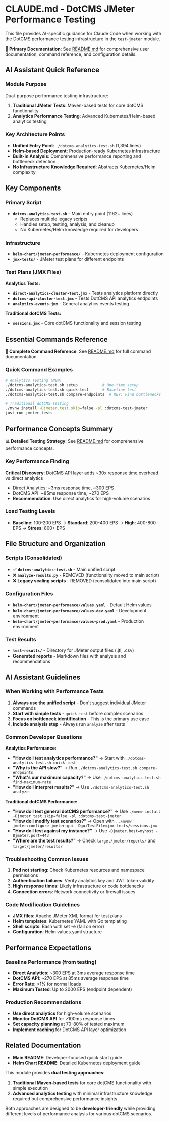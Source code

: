 # CLAUDE.md - DotCMS JMeter Performance Testing

This file provides AI-specific guidance for Claude Code when working with the DotCMS performance testing infrastructure in the `test-jmeter` module.

**📖 Primary Documentation**: See [README.md](README.md) for comprehensive user documentation, command reference, and configuration details.

## AI Assistant Quick Reference

### Module Purpose
Dual-purpose performance testing infrastructure:
1. **Traditional JMeter Tests**: Maven-based tests for core dotCMS functionality  
2. **Analytics Performance Testing**: Advanced Kubernetes/Helm-based analytics testing

### Key Architecture Points
- **Unified Entry Point**: `./dotcms-analytics-test.sh` (1,394 lines) 
- **Helm-based Deployment**: Production-ready Kubernetes infrastructure
- **Built-in Analysis**: Comprehensive performance reporting and bottleneck detection
- **No Infrastructure Knowledge Required**: Abstracts Kubernetes/Helm complexity

## Key Components

### Primary Script
- **`dotcms-analytics-test.sh`** - Main entry point (1162+ lines)
  - Replaces multiple legacy scripts
  - Handles setup, testing, analysis, and cleanup
  - No Kubernetes/Helm knowledge required for developers

### Infrastructure
- **`helm-chart/jmeter-performance/`** - Kubernetes deployment configuration
- **`jmx-tests/`** - JMeter test plans for different endpoints

### Test Plans (JMX Files)
**Analytics Tests:**
- **`direct-analytics-cluster-test.jmx`** - Tests analytics platform directly
- **`dotcms-api-cluster-test.jmx`** - Tests DotCMS API analytics endpoints
- **`analytics-events.jmx`** - General analytics events testing

**Traditional dotCMS Tests:**
- **`sessions.jmx`** - Core dotCMS functionality and session testing

## Essential Commands Reference

**📖 Complete Command Reference**: See [README.md](README.md#all-available-commands) for full command documentation.

### Quick Command Examples
```bash
# Analytics Testing (NEW)
./dotcms-analytics-test.sh setup           # One-time setup
./dotcms-analytics-test.sh quick-test      # Baseline test
./dotcms-analytics-test.sh compare-endpoints  # KEY: Find bottlenecks

# Traditional dotCMS Testing  
./mvnw install -Djmeter.test.skip=false -pl :dotcms-test-jmeter
just run-jmeter-tests
```

## Performance Concepts Summary

**📊 Detailed Testing Strategy**: See [README.md](README.md#performance-testing-strategy) for comprehensive performance concepts.

### Key Performance Finding
**Critical Discovery**: DotCMS API layer adds ~30x response time overhead vs direct analytics
- Direct Analytics: ~3ms response time, ~300 EPS
- DotCMS API: ~85ms response time, ~270 EPS  
- **Recommendation**: Use direct analytics for high-volume scenarios

### Load Testing Levels
- **Baseline**: 100-200 EPS → **Standard**: 200-400 EPS → **High**: 400-800 EPS → **Stress**: 800+ EPS

## File Structure and Organization

### Scripts (Consolidated)
- ✅ **`dotcms-analytics-test.sh`** - Main unified script
- ❌ **`analyze-results.py`** - REMOVED (functionality moved to main script)
- ❌ **Legacy scaling scripts** - REMOVED (consolidated into main script)

### Configuration Files
- **`helm-chart/jmeter-performance/values.yaml`** - Default Helm values
- **`helm-chart/jmeter-performance/values-dev.yaml`** - Development environment
- **`helm-chart/jmeter-performance/values-prod.yaml`** - Production environment

### Test Results
- **`test-results/`** - Directory for JMeter output files (.jtl, .csv)
- **Generated reports** - Markdown files with analysis and recommendations

## AI Assistant Guidelines

### When Working with Performance Tests
1. **Always use the unified script** - Don't suggest individual JMeter commands
2. **Start with simple tests** - `quick-test` before complex scenarios
3. **Focus on bottleneck identification** - This is the primary use case
4. **Include analysis step** - Always run `analyze` after tests

### Common Developer Questions

**Analytics Performance:**
- **"How do I test analytics performance?"** → Start with `./dotcms-analytics-test.sh quick-test`
- **"Why is the API slow?"** → Run `./dotcms-analytics-test.sh compare-endpoints`
- **"What's our maximum capacity?"** → Use `./dotcms-analytics-test.sh find-maximum-rate`
- **"How do I interpret results?"** → Use `./dotcms-analytics-test.sh analyze`

**Traditional dotCMS Performance:**
- **"How do I test general dotCMS performance?"** → Use `./mvnw install -Djmeter.test.skip=false -pl :dotcms-test-jmeter`
- **"How do I modify test scenarios?"** → Open with `../mvnw jmeter:configure jmeter:gui -DguiTestFile=jmx-tests/sessions.jmx`
- **"How do I test against my instance?"** → Use `-Djmeter.host=myhost -Djmeter.port=443`
- **"Where are the test results?"** → Check `target/jmeter/reports/` and `target/jmeter/results/`

### Troubleshooting Common Issues
1. **Pod not starting**: Check Kubernetes resources and namespace permissions
2. **Authentication failures**: Verify analytics key and JWT token validity
3. **High response times**: Likely infrastructure or code bottlenecks
4. **Connection errors**: Network connectivity or firewall issues

### Code Modification Guidelines
- **JMX files**: Apache JMeter XML format for test plans
- **Helm templates**: Kubernetes YAML with Go templating
- **Shell scripts**: Bash with set -e (fail on error)
- **Configuration**: Helm values.yaml structure

## Performance Expectations

### Baseline Performance (from testing)
- **Direct Analytics**: ~300 EPS at 3ms average response time
- **DotCMS API**: ~270 EPS at 85ms average response time
- **Error Rate**: <1% for normal loads
- **Maximum Tested**: Up to 2000 EPS (endpoint dependent)

### Production Recommendations
- **Use direct analytics** for high-volume scenarios
- **Monitor DotCMS API** for >100ms response times
- **Set capacity planning** at 70-80% of tested maximum
- **Implement caching** for DotCMS API layer optimization

## Related Documentation

- **Main README**: Developer-focused quick start guide
- **Helm Chart README**: Detailed Kubernetes deployment guide

This module provides **dual testing approaches**:
1. **Traditional Maven-based tests** for core dotCMS functionality with simple execution
2. **Advanced analytics testing** with minimal infrastructure knowledge required but comprehensive performance insights

Both approaches are designed to be **developer-friendly** while providing different levels of performance analysis for various dotCMS scenarios.